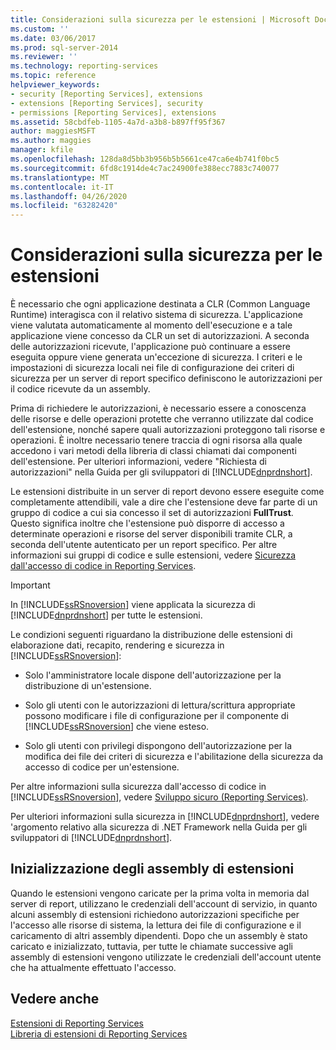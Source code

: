 ```yaml
---
title: Considerazioni sulla sicurezza per le estensioni | Microsoft Docs
ms.custom: ''
ms.date: 03/06/2017
ms.prod: sql-server-2014
ms.reviewer: ''
ms.technology: reporting-services
ms.topic: reference
helpviewer_keywords:
- security [Reporting Services], extensions
- extensions [Reporting Services], security
- permissions [Reporting Services], extensions
ms.assetid: 58cbdfeb-1105-4a7d-a3b8-b897ff95f367
author: maggiesMSFT
ms.author: maggies
manager: kfile
ms.openlocfilehash: 128da8d5bb3b956b5b5661ce47ca6e4b741f0bc5
ms.sourcegitcommit: 6fd8c1914de4c7ac24900fe388ecc7883c740077
ms.translationtype: MT
ms.contentlocale: it-IT
ms.lasthandoff: 04/26/2020
ms.locfileid: "63282420"
---
```

# <a name="security-considerations-for-extensions"></a>Considerazioni sulla sicurezza per le estensioni
  È necessario che ogni applicazione destinata a CLR (Common Language Runtime) interagisca con il relativo sistema di sicurezza. L'applicazione viene valutata automaticamente al momento dell'esecuzione e a tale applicazione viene concesso da CLR un set di autorizzazioni. A seconda delle autorizzazioni ricevute, l'applicazione può continuare a essere eseguita oppure viene generata un'eccezione di sicurezza. I criteri e le impostazioni di sicurezza locali nei file di configurazione dei criteri di sicurezza per un server di report specifico definiscono le autorizzazioni per il codice ricevute da un assembly.  
  
 Prima di richiedere le autorizzazioni, è necessario essere a conoscenza delle risorse e delle operazioni protette che verranno utilizzate dal codice dell'estensione, nonché sapere quali autorizzazioni proteggono tali risorse e operazioni. È inoltre necessario tenere traccia di ogni risorsa alla quale accedono i vari metodi della libreria di classi chiamati dai componenti dell'estensione. Per ulteriori informazioni, vedere "Richiesta di autorizzazioni" nella Guida per gli sviluppatori di [!INCLUDE[dnprdnshort](../../includes/dnprdnshort-md.md)].  
  
 Le estensioni distribuite in un server di report devono essere eseguite come completamente attendibili, vale a dire che l'estensione deve far parte di un gruppo di codice a cui sia concesso il set di autorizzazioni **FullTrust**. Questo significa inoltre che l'estensione può disporre di accesso a determinate operazioni e risorse del server disponibili tramite CLR, a seconda dell'utente autenticato per un report specifico. Per altre informazioni sui gruppi di codice e sulle estensioni, vedere [Sicurezza dall'accesso di codice in Reporting Services](secure-development/code-access-security-in-reporting-services.md).  
  
> [!IMPORTANT]  
>  In [!INCLUDE[ssRSnoversion](../../includes/ssrsnoversion-md.md)] viene applicata la sicurezza di [!INCLUDE[dnprdnshort](../../includes/dnprdnshort-md.md)] per tutte le estensioni.  
  
 Le condizioni seguenti riguardano la distribuzione delle estensioni di elaborazione dati, recapito, rendering e sicurezza in [!INCLUDE[ssRSnoversion](../../includes/ssrsnoversion-md.md)]:  
  
-   Solo l'amministratore locale dispone dell'autorizzazione per la distribuzione di un'estensione.  
  
-   Solo gli utenti con le autorizzazioni di lettura/scrittura appropriate possono modificare i file di configurazione per il componente di [!INCLUDE[ssRSnoversion](../../includes/ssrsnoversion-md.md)] che viene esteso.  
  
-   Solo gli utenti con privilegi dispongono dell'autorizzazione per la modifica dei file dei criteri di sicurezza e l'abilitazione della sicurezza da accesso di codice per un'estensione.  
  
 Per altre informazioni sulla sicurezza dall'accesso di codice in [!INCLUDE[ssRSnoversion](../../includes/ssrsnoversion-md.md)], vedere [Sviluppo sicuro &#40;Reporting Services&#41;](secure-development/secure-development-reporting-services.md).  
  
 Per ulteriori informazioni sulla sicurezza in [!INCLUDE[dnprdnshort](../../includes/dnprdnshort-md.md)], vedere 'argomento relativo alla sicurezza di .NET Framework nella Guida per gli sviluppatori di [!INCLUDE[dnprdnshort](../../includes/dnprdnshort-md.md)].  
  
## <a name="initialization-of-extension-assemblies"></a>Inizializzazione degli assembly di estensioni  
 Quando le estensioni vengono caricate per la prima volta in memoria dal server di report, utilizzano le credenziali dell'account di servizio, in quanto alcuni assembly di estensioni richiedono autorizzazioni specifiche per l'accesso alle risorse di sistema, la lettura dei file di configurazione e il caricamento di altri assembly dipendenti. Dopo che un assembly è stato caricato e inizializzato, tuttavia, per tutte le chiamate successive agli assembly di estensioni vengono utilizzate le credenziali dell'account utente che ha attualmente effettuato l'accesso.  
  
## <a name="see-also"></a>Vedere anche  
 [Estensioni di Reporting Services](reporting-services-extensions.md)   
 [Libreria di estensioni di Reporting Services](reporting-services-extension-library.md)  
  
  

